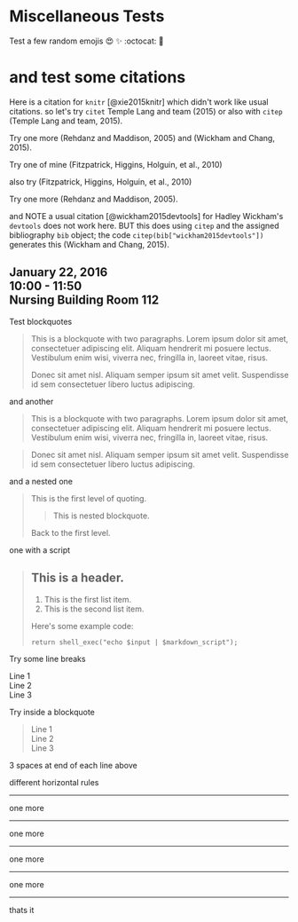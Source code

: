 
# Miscellaneous Tests

Test a few random emojis :heart_eyes: :sparkles: :octocat: :large_blue_circle:

# and test some citations

Here is a citation for `knitr` [@xie2015knitr] which didn't work like usual citations. so let's try `citet` Temple Lang and team (2015) or also with `citep` (Temple Lang and team, 2015).

Try one more (Rehdanz and Maddison, 2005) and (Wickham and Chang, 2015).

Try one of mine (Fitzpatrick, Higgins, Holguin, et al., 2010) 

also try (Fitzpatrick, Higgins, Holguin, et al., 2010)

Try one more (Rehdanz and Maddison, 2005).

and NOTE a usual citation [@wickham2015devtools] for Hadley Wickham's `devtools` does not work here. BUT this does using `citep` and the assigned bibliography `bib` object; the code `citep(bib["wickham2015devtools"])` generates this (Wickham and Chang, 2015).

## January 22, 2016 <br> 10:00 - 11:50 <br> Nursing Building Room 112

Test blockquotes

> This is a blockquote with two paragraphs. Lorem ipsum dolor sit amet,
> consectetuer adipiscing elit. Aliquam hendrerit mi posuere lectus.
> Vestibulum enim wisi, viverra nec, fringilla in, laoreet vitae, risus.
> 
> Donec sit amet nisl. Aliquam semper ipsum sit amet velit. Suspendisse
> id sem consectetuer libero luctus adipiscing.

and another

> This is a blockquote with two paragraphs. Lorem ipsum dolor sit amet,
consectetuer adipiscing elit. Aliquam hendrerit mi posuere lectus.
Vestibulum enim wisi, viverra nec, fringilla in, laoreet vitae, risus.

> Donec sit amet nisl. Aliquam semper ipsum sit amet velit. Suspendisse
id sem consectetuer libero luctus adipiscing.

and a nested one

> This is the first level of quoting.
>
> > This is nested blockquote.
>
> Back to the first level.

one with a script

> ## This is a header.
> 
> 1.   This is the first list item.
> 2.   This is the second list item.
> 
> Here's some example code:
> 
>     return shell_exec("echo $input | $markdown_script");

Try some line breaks

Line 1   
Line 2   
Line 3   

Try inside a blockquote

> Line 1   
> Line 2   
> Line 3   

3 spaces at end of each line above

different horizontal rules

* * *

one more

***

one more

*****

one more

- - -

one more

---------------------------------------

thats it

